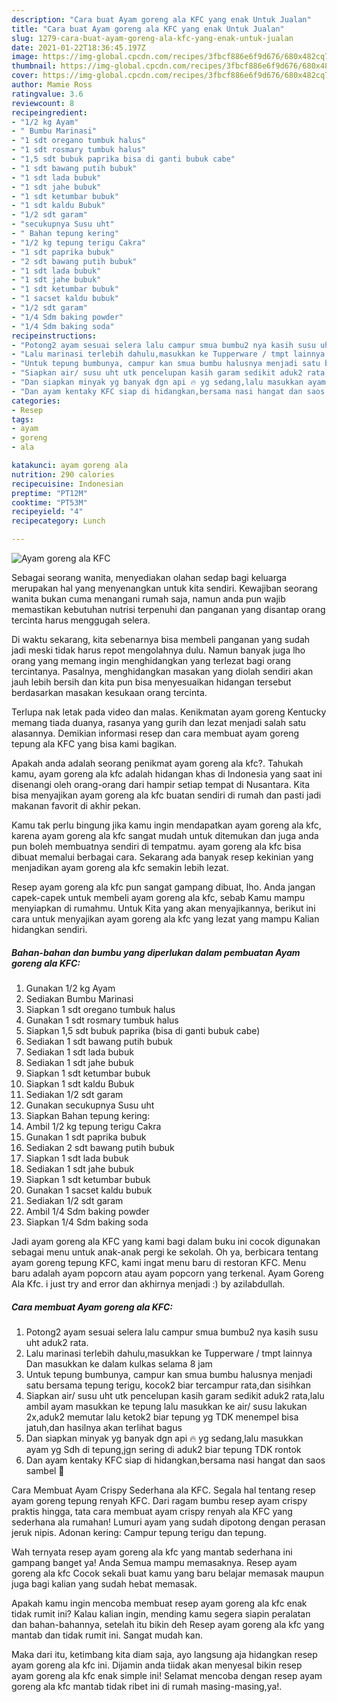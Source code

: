 ```yaml
---
description: "Cara buat Ayam goreng ala KFC yang enak Untuk Jualan"
title: "Cara buat Ayam goreng ala KFC yang enak Untuk Jualan"
slug: 1279-cara-buat-ayam-goreng-ala-kfc-yang-enak-untuk-jualan
date: 2021-01-22T18:36:45.197Z
image: https://img-global.cpcdn.com/recipes/3fbcf886e6f9d676/680x482cq70/ayam-goreng-ala-kfc-foto-resep-utama.jpg
thumbnail: https://img-global.cpcdn.com/recipes/3fbcf886e6f9d676/680x482cq70/ayam-goreng-ala-kfc-foto-resep-utama.jpg
cover: https://img-global.cpcdn.com/recipes/3fbcf886e6f9d676/680x482cq70/ayam-goreng-ala-kfc-foto-resep-utama.jpg
author: Mamie Ross
ratingvalue: 3.6
reviewcount: 8
recipeingredient:
- "1/2 kg Ayam"
- " Bumbu Marinasi"
- "1 sdt oregano tumbuk halus"
- "1 sdt rosmary tumbuk halus"
- "1,5 sdt bubuk paprika bisa di ganti bubuk cabe"
- "1 sdt bawang putih bubuk"
- "1 sdt lada bubuk"
- "1 sdt jahe bubuk"
- "1 sdt ketumbar bubuk"
- "1 sdt kaldu Bubuk"
- "1/2 sdt garam"
- "secukupnya Susu uht"
- " Bahan tepung kering"
- "1/2 kg tepung terigu Cakra"
- "1 sdt paprika bubuk"
- "2 sdt bawang putih bubuk"
- "1 sdt lada bubuk"
- "1 sdt jahe bubuk"
- "1 sdt ketumbar bubuk"
- "1 sacset kaldu bubuk"
- "1/2 sdt garam"
- "1/4 Sdm baking powder"
- "1/4 Sdm baking soda"
recipeinstructions:
- "Potong2 ayam sesuai selera lalu campur smua bumbu2 nya kasih susu uht aduk2 rata."
- "Lalu marinasi terlebih dahulu,masukkan ke Tupperware / tmpt lainnya Dan masukkan ke dalam kulkas selama 8 jam"
- "Untuk tepung bumbunya, campur kan smua bumbu halusnya menjadi satu bersama tepung terigu, kocok2 biar tercampur rata,dan sisihkan"
- "Siapkan air/ susu uht utk pencelupan kasih garam sedikit aduk2 rata,lalu ambil ayam masukkan ke tepung lalu masukkan ke air/ susu lakukan 2x,aduk2 memutar lalu ketok2 biar tepung yg TDK menempel bisa jatuh,dan hasilnya akan terlihat bagus"
- "Dan siapkan minyak yg banyak dgn api 🔥 yg sedang,lalu masukkan ayam yg Sdh di tepung,jgn sering di aduk2 biar tepung TDK rontok"
- "Dan ayam kentaky KFC siap di hidangkan,bersama nasi hangat dan saos sambel 🤗"
categories:
- Resep
tags:
- ayam
- goreng
- ala

katakunci: ayam goreng ala 
nutrition: 290 calories
recipecuisine: Indonesian
preptime: "PT12M"
cooktime: "PT53M"
recipeyield: "4"
recipecategory: Lunch

---
```



![Ayam goreng ala KFC](https://img-global.cpcdn.com/recipes/3fbcf886e6f9d676/680x482cq70/ayam-goreng-ala-kfc-foto-resep-utama.jpg)

Sebagai seorang wanita, menyediakan olahan sedap bagi keluarga merupakan hal yang menyenangkan untuk kita sendiri. Kewajiban seorang  wanita bukan cuma menangani rumah saja, namun anda pun wajib memastikan kebutuhan nutrisi terpenuhi dan panganan yang disantap orang tercinta harus menggugah selera.

Di waktu  sekarang, kita sebenarnya bisa membeli panganan yang sudah jadi meski tidak harus repot mengolahnya dulu. Namun banyak juga lho orang yang memang ingin menghidangkan yang terlezat bagi orang tercintanya. Pasalnya, menghidangkan masakan yang diolah sendiri akan jauh lebih bersih dan kita pun bisa menyesuaikan hidangan tersebut berdasarkan masakan kesukaan orang tercinta. 

Terlupa nak letak pada video dan malas. Kenikmatan ayam goreng Kentucky memang tiada duanya, rasanya yang gurih dan lezat menjadi salah satu alasannya. Demikian informasi resep dan cara membuat ayam goreng tepung ala KFC yang bisa kami bagikan.

Apakah anda adalah seorang penikmat ayam goreng ala kfc?. Tahukah kamu, ayam goreng ala kfc adalah hidangan khas di Indonesia yang saat ini disenangi oleh orang-orang dari hampir setiap tempat di Nusantara. Kita bisa menyajikan ayam goreng ala kfc buatan sendiri di rumah dan pasti jadi makanan favorit di akhir pekan.

Kamu tak perlu bingung jika kamu ingin mendapatkan ayam goreng ala kfc, karena ayam goreng ala kfc sangat mudah untuk ditemukan dan juga anda pun boleh membuatnya sendiri di tempatmu. ayam goreng ala kfc bisa dibuat memalui berbagai cara. Sekarang ada banyak resep kekinian yang menjadikan ayam goreng ala kfc semakin lebih lezat.

Resep ayam goreng ala kfc pun sangat gampang dibuat, lho. Anda jangan capek-capek untuk membeli ayam goreng ala kfc, sebab Kamu mampu menyiapkan di rumahmu. Untuk Kita yang akan menyajikannya, berikut ini cara untuk menyajikan ayam goreng ala kfc yang lezat yang mampu Kalian hidangkan sendiri.

<!--inarticleads1-->

##### Bahan-bahan dan bumbu yang diperlukan dalam pembuatan Ayam goreng ala KFC:

1. Gunakan 1/2 kg Ayam
1. Sediakan  Bumbu Marinasi
1. Siapkan 1 sdt oregano tumbuk halus
1. Gunakan 1 sdt rosmary tumbuk halus
1. Siapkan 1,5 sdt bubuk paprika (bisa di ganti bubuk cabe)
1. Sediakan 1 sdt bawang putih bubuk
1. Sediakan 1 sdt lada bubuk
1. Sediakan 1 sdt jahe bubuk
1. Siapkan 1 sdt ketumbar bubuk
1. Siapkan 1 sdt kaldu Bubuk
1. Sediakan 1/2 sdt garam
1. Gunakan secukupnya Susu uht
1. Siapkan  Bahan tepung kering:
1. Ambil 1/2 kg tepung terigu Cakra
1. Gunakan 1 sdt paprika bubuk
1. Sediakan 2 sdt bawang putih bubuk
1. Siapkan 1 sdt lada bubuk
1. Sediakan 1 sdt jahe bubuk
1. Siapkan 1 sdt ketumbar bubuk
1. Gunakan 1 sacset kaldu bubuk
1. Sediakan 1/2 sdt garam
1. Ambil 1/4 Sdm baking powder
1. Siapkan 1/4 Sdm baking soda


Jadi ayam goreng ala KFC yang kami bagi dalam buku ini cocok digunakan sebagai menu untuk anak-anak pergi ke sekolah. Oh ya, berbicara tentang ayam goreng tepung KFC, kami ingat menu baru di restoran KFC. Menu baru adalah ayam popcorn atau ayam popcorn yang terkenal. Ayam Goreng Ala Kfc. i just try and error dan akhirnya menjadi :) by azilabdullah. 

<!--inarticleads2-->

##### Cara membuat Ayam goreng ala KFC:

1. Potong2 ayam sesuai selera lalu campur smua bumbu2 nya kasih susu uht aduk2 rata.
1. Lalu marinasi terlebih dahulu,masukkan ke Tupperware / tmpt lainnya Dan masukkan ke dalam kulkas selama 8 jam
1. Untuk tepung bumbunya, campur kan smua bumbu halusnya menjadi satu bersama tepung terigu, kocok2 biar tercampur rata,dan sisihkan
1. Siapkan air/ susu uht utk pencelupan kasih garam sedikit aduk2 rata,lalu ambil ayam masukkan ke tepung lalu masukkan ke air/ susu lakukan 2x,aduk2 memutar lalu ketok2 biar tepung yg TDK menempel bisa jatuh,dan hasilnya akan terlihat bagus
1. Dan siapkan minyak yg banyak dgn api 🔥 yg sedang,lalu masukkan ayam yg Sdh di tepung,jgn sering di aduk2 biar tepung TDK rontok
1. Dan ayam kentaky KFC siap di hidangkan,bersama nasi hangat dan saos sambel 🤗


Cara Membuat Ayam Crispy Sederhana ala KFC. Segala hal tentang resep ayam goreng tepung renyah KFC. Dari ragam bumbu resep ayam crispy praktis hingga, tata cara membuat ayam crispy renyah ala KFC yang sederhana ala rumahan! Lumuri ayam yang sudah dipotong dengan perasan jeruk nipis. Adonan kering: Campur tepung terigu dan tepung. 

Wah ternyata resep ayam goreng ala kfc yang mantab sederhana ini gampang banget ya! Anda Semua mampu memasaknya. Resep ayam goreng ala kfc Cocok sekali buat kamu yang baru belajar memasak maupun juga bagi kalian yang sudah hebat memasak.

Apakah kamu ingin mencoba membuat resep ayam goreng ala kfc enak tidak rumit ini? Kalau kalian ingin, mending kamu segera siapin peralatan dan bahan-bahannya, setelah itu bikin deh Resep ayam goreng ala kfc yang mantab dan tidak rumit ini. Sangat mudah kan. 

Maka dari itu, ketimbang kita diam saja, ayo langsung aja hidangkan resep ayam goreng ala kfc ini. Dijamin anda tiidak akan menyesal bikin resep ayam goreng ala kfc enak simple ini! Selamat mencoba dengan resep ayam goreng ala kfc mantab tidak ribet ini di rumah masing-masing,ya!.

